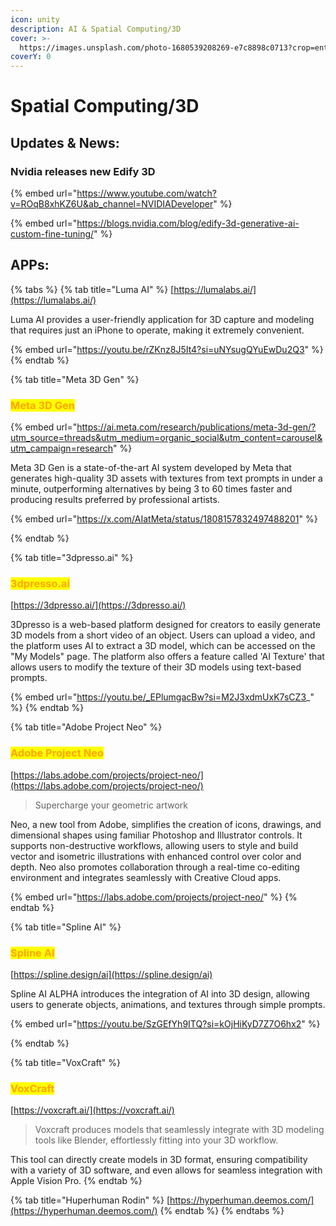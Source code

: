 ```yaml
---
icon: unity
description: AI & Spatial Computing/3D
cover: >-
  https://images.unsplash.com/photo-1680539208269-e7c8898c0713?crop=entropy&cs=srgb&fm=jpg&ixid=M3wxOTcwMjR8MHwxfHNlYXJjaHwzfHwzZHxlbnwwfHx8fDE3MTg2MDA3MTZ8MA&ixlib=rb-4.0.3&q=85
coverY: 0
---
```


# Spatial Computing/3D



## Updates & News:

### Nvidia releases new Edify 3D

{% embed url="https://www.youtube.com/watch?v=ROqB8xhKZ6U&ab_channel=NVIDIADeveloper" %}

{% embed url="https://blogs.nvidia.com/blog/edify-3d-generative-ai-custom-fine-tuning/" %}

## APPs:

{% tabs %}
{% tab title="Luma AI" %}
[https://lumalabs.ai/](https://lumalabs.ai/)

Luma AI provides a user-friendly application for 3D capture and modeling that requires just an iPhone to operate, making it extremely convenient.

{% embed url="https://youtu.be/rZKnz8J5It4?si=uNYsugQYuEwDu2Q3" %}
{% endtab %}

{% tab title="Meta 3D Gen" %}
### <mark style="color:orange;">Meta 3D Gen</mark>

{% embed url="https://ai.meta.com/research/publications/meta-3d-gen/?utm_source=threads&utm_medium=organic_social&utm_content=carousel&utm_campaign=research" %}

Meta 3D Gen is a state-of-the-art AI system developed by Meta that generates high-quality 3D assets with textures from text prompts in under a minute, outperforming alternatives by being 3 to 60 times faster and producing results preferred by professional artists.

{% embed url="https://x.com/AIatMeta/status/1808157832497488201" %}


{% endtab %}

{% tab title="3dpresso.ai" %}
### <mark style="color:orange;">3dpresso.ai</mark>

[https://3dpresso.ai/](https://3dpresso.ai/)

3Dpresso is a web-based platform designed for creators to easily generate 3D models from a short video of an object. Users can upload a video, and the platform uses AI to extract a 3D model, which can be accessed on the "My Models" page. The platform also offers a feature called 'AI Texture' that allows users to modify the texture of their 3D models using text-based prompts.

{% embed url="https://youtu.be/_EPlumgacBw?si=M2J3xdmUxK7sCZ3_" %}
{% endtab %}

{% tab title="Adobe Project Neo" %}
### <mark style="color:orange;">Adobe Project Neo</mark>

[https://labs.adobe.com/projects/project-neo/](https://labs.adobe.com/projects/project-neo/)

> Supercharge your geometric artwork

Neo, a new tool from Adobe, simplifies the creation of icons, drawings, and dimensional shapes using familiar Photoshop and Illustrator controls. It supports non-destructive workflows, allowing users to style and build vector and isometric illustrations with enhanced control over color and depth. Neo also promotes collaboration through a real-time co-editing environment and integrates seamlessly with Creative Cloud apps.

{% embed url="https://labs.adobe.com/projects/project-neo/" %}
{% endtab %}

{% tab title="Spline AI" %}
### <mark style="color:orange;">Spline AI</mark>

[https://spline.design/ai](https://spline.design/ai)

Spline AI ALPHA introduces the integration of AI into 3D design, allowing users to generate objects, animations, and textures through simple prompts.&#x20;

{% embed url="https://youtu.be/SzGEfYh9ITQ?si=kOjHiKyD7Z7O6hx2" %}


{% endtab %}

{% tab title="VoxCraft" %}
### <mark style="color:orange;">VoxCraft</mark>

[https://voxcraft.ai/](https://voxcraft.ai/)

> Voxcraft produces models that seamlessly integrate with 3D modeling tools like Blender, effortlessly fitting into your 3D workflow.

This tool can directly create models in 3D format, ensuring compatibility with a variety of 3D software, and even allows for seamless integration with Apple Vision Pro.&#x20;
{% endtab %}

{% tab title="Huperhuman Rodin" %}
[https://hyperhuman.deemos.com/](https://hyperhuman.deemos.com/)
{% endtab %}
{% endtabs %}







